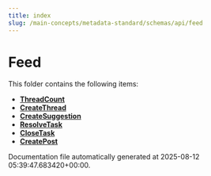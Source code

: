 ```yaml
---
title: index
slug: /main-concepts/metadata-standard/schemas/api/feed
---
```


# Feed

This folder contains the following items:

- [**ThreadCount**](/main-concepts/metadata-standard/schemas/api/feed/threadcount)
- [**CreateThread**](/main-concepts/metadata-standard/schemas/api/feed/createthread)
- [**CreateSuggestion**](/main-concepts/metadata-standard/schemas/api/feed/createsuggestion)
- [**ResolveTask**](/main-concepts/metadata-standard/schemas/api/feed/resolvetask)
- [**CloseTask**](/main-concepts/metadata-standard/schemas/api/feed/closetask)
- [**CreatePost**](/main-concepts/metadata-standard/schemas/api/feed/createpost)


Documentation file automatically generated at 2025-08-12 05:39:47.683420+00:00.
